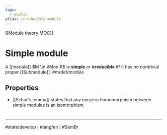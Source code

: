```yaml
---
tags:
  - public
alias: irreducible module
---
```

[[Module theory MOC]]
# Simple module

A [[module]] $M \in \lMod R$ is **simple** or **irreducible** iff it has no nontrivial proper [[Submodule]]. #m/def/module 

## Properties

- [[Schur's lemma]] states that any nonzero homomorphism between simple modules is an isomorphism.

#
---
#state/develop | #lang/en | #SemBr
